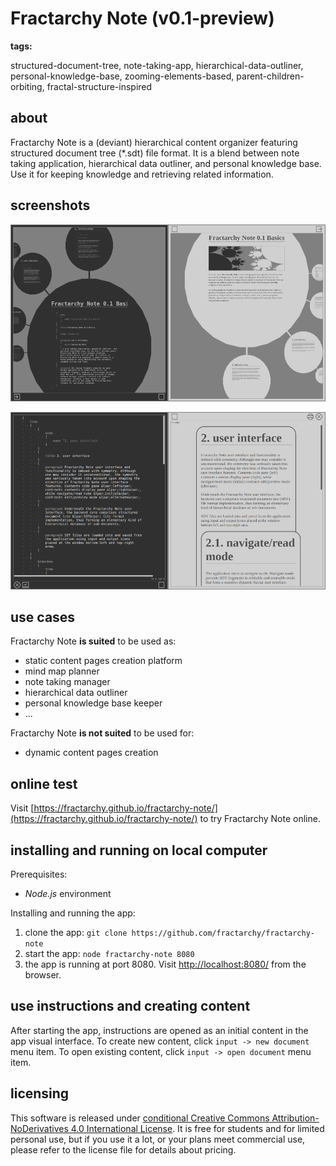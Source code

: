 # Fractarchy Note (v0.1-preview)

**tags:**

structured-document-tree, note-taking-app, hierarchical-data-outliner, personal-knowledge-base, zooming-elements-based, parent-children-orbiting, fractal-structure-inspired

## about

Fractarchy Note is a (deviant) hierarchical content organizer featuring structured document tree (*.sdt) file format. It is a blend between note taking application, hierarchical data outliner, and personal knowledge base. Use it for keeping knowledge and retrieving related information.

## screenshots
        
![](media/screenshot-1.png)

![](media/screenshot-2.png)

## use cases

Fractarchy Note **is suited** to be used as:

- static content pages creation platform
- mind map planner
- note taking manager
- hierarchical data outliner
- personal knowledge base keeper
- ...

Fractarchy Note **is not suited** to be used for:

- dynamic content pages creation

## online test

Visit [https://fractarchy.github.io/fractarchy-note/](https://fractarchy.github.io/fractarchy-note/) to try Fractarchy Note online.

## installing and running on local computer

Prerequisites:

- *Node.js* environment

Installing and running the app:

1. clone the app: `git clone https://github.com/fractarchy/fractarchy-note`
2. start the app: `node fractarchy-note 8080`
3. the app is running at port 8080. Visit [http://localhost:8080/](http://localhost:8080/) from the browser.

## use instructions and creating content

After starting the app, instructions are opened as an initial content in the app visual interface. To create new content, click `input -> new document` menu item. To open existing content, click `input -> open document` menu item.

## licensing

This software is released under [conditional Creative Commons Attribution-NoDerivatives 4.0 International License](LICENSE). It is free for students and for limited personal use, but if you use it a lot, or your plans meet commercial use, please refer to the license file for details about pricing.

